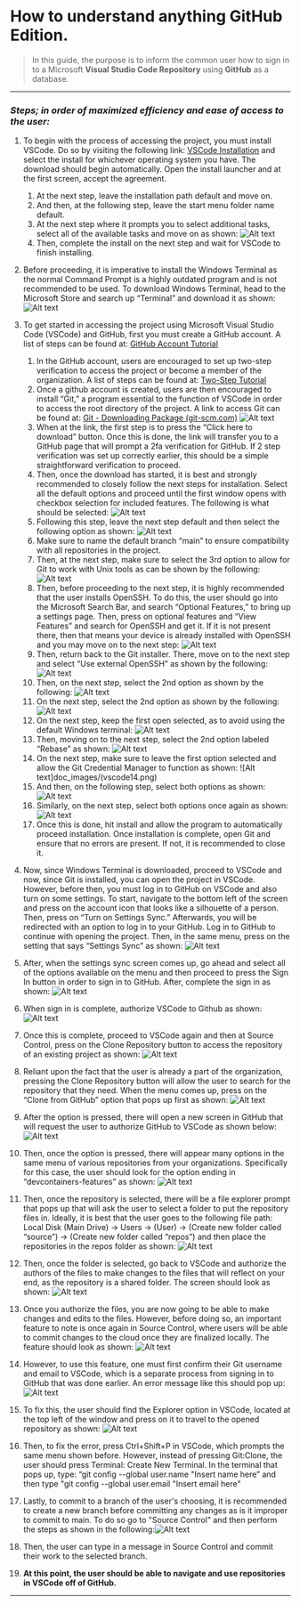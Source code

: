 # How to understand anything GitHub Edition.
>In this guide, the purpose is to inform the common user how to sign in to a Microsoft **Visual Studio Code Repository** using **GitHub** as a database.
______

### _Steps; in order of maximized efficiency and ease of access to the user:_

1. To begin with the process of accessing the project, you must install VSCode. Do so by visiting the following link: [VSCode Installation](https://code.visualstudio.com/download) and select the install for whichever operating system you have. The download should begin automatically.
Open the install launcher and at the first screen, accept the agreement.
   1. At the next step, leave the installation path default and move on.
   2. And then, at the following step, leave the start menu folder name default.
   3. At the next step where it prompts you to select additional tasks, select all of the available tasks and move on as shown:
![Alt text](doc_images/Vscode1.png)
   1. Then, complete the install on the next step and wait for VSCode to finish installing.
1. Before proceeding, it is imperative to install the Windows Terminal as the normal Command Prompt is a highly outdated program and is not recommended to be used. To download Windows Terminal, head to the Microsoft Store and search up “Terminal” and download it as shown:
![Alt text](doc_images/vscode4.png)
1. To get started in accessing the project using Microsoft Visual Studio Code (VSCode) and GitHub, first you must create a GitHub account. A list of steps can be found at: [GitHub Account Tutorial](https://docs.github.com/en/get-started/signing-up-for-github/signing-up-for-a-new-github-account)
   1. In the GitHub account, users are encouraged to set up two-step verification to access the project or become a member of the organization. A list of steps can be found at: [Two-Step Tutorial](https://docs.github.com/en/authentication/securing-your-account-with-two-factor-authentication-2fa)
   2. Once a github account is created, users are then encouraged to install “Git,” a program essential to the function of VSCode in order to access the root directory of the project. A link to access Git can be found at: [Git - Downloading Package (git-scm.com)](https://git-scm.com/download/win)
   ![Alt text](doc_images/vscode3.png)
   3. When at the link, the first step is to press the “Click here to download” button. Once this is done, the link will transfer you to a GitHub page that will prompt a 2fa verification for GitHub. If 2 step verification was set up correctly earlier, this should be a simple straightforward verification to proceed.
   4. Then, once the download has started, it is best and strongly recommended to closely follow the next steps for installation. Select all the default options and proceed until the first window opens with checkbox selection for included features. The following is what should be selected:
![Alt text](doc_images/vscode5.png)
   1. Following this step, leave the next step default and then select the following option as shown:
![Alt text](doc_images/vscode6.png)
   1. Make sure to name the default branch “main” to ensure compatibility with all repositories in the project.
   2. Then, at the next step, make sure to select the 3rd option to allow for Git to work with Unix tools as can be shown by the following:
![Alt text](doc_images/vscode7.png)
   1. Then, before proceeding to the next step, it is highly recommended that the user installs OpenSSH. To do this, the user should go into the Microsoft Search Bar, and search “Optional Features,” to bring up a settings page. Then, press on optional features and “View Features” and search for OpenSSH and get it. If it is not present there, then that means your device is already installed with OpenSSH and you may move on to the next step:
![Alt text](doc_images/vscode8.png)
   1. Then, return back to the Git installer. There, move on to the next step and select “Use external OpenSSH” as shown by the following:
![Alt text](doc_images/vscode9.png)
   1. Then, on the next step, select the 2nd option as shown by the following:
![Alt text](doc_images/vscode10.png)
   1. On the next step, select the 2nd option as shown by the following:
![Alt text](doc_images/vscode11.png)
   1. On the next step, keep the first open selected, as to avoid using the default Windows terminal:
![Alt text](doc_images/vscode12.png)
   1. Then, moving on to the next step, select the 2nd option labeled “Rebase” as shown:
![Alt text](doc_images/vscode13.png)
   1. On the next step, make sure to leave the first option selected and allow the Git Credential Manager to function as shown:
![Alt text]doc_images/(vscode14.png)
   1. And then, on the following step, select both options as shown:
![Alt text](doc_images/vscode15.png)
   1. Similarly, on the next step, select both options once again as shown:
![Alt text](doc_images/vscode16.png)
   1. Once this is done, hit install and allow the program to automatically proceed installation. Once installation is complete, open Git and ensure that no errors are present. If not, it is recommended to close it.

1. Now, since Windows Terminal is downloaded, proceed to VSCode and now, since Git is installed, you can open the project in VSCode. However, before then, you must log in to GitHub on VSCode and also turn on some settings. To start, navigate to the bottom left of the screen and press on the account icon that looks like a silhouette of a person. Then, press on “Turn on Settings Sync.” Afterwards, you will be redirected with an option to log in to your GitHub. Log in to GitHub to continue with opening the project. Then, in the same menu, press on the setting that says “Settings Sync” as shown:
![Alt text](doc_images/vscode18.png)
1. After, when the settings sync screen comes up, go ahead and select all of the options available on the menu and then proceed to press the Sign In button in order to sign in to GitHub. After, complete the sign in as shown:
![Alt text](doc_images/vscode19.png)
1. When sign in is complete, authorize VSCode to Github as shown:
![Alt text](doc_images/vscode20.png)
1. Once this is complete, proceed to VSCode again and then at Source Control, press on the Clone Repository button to access the repository of an existing project as shown:
![Alt text](doc_images/vscode22.png)
1. Reliant upon the fact that the user is already a part of the organization, pressing the Clone Repository button will allow the user to search for the repository that they need. When the menu comes up, press on the “Clone from GitHub” option that pops up first as shown:
![Alt text](doc_images/vscode23.png)
1. After the option is pressed, there will open a new screen in GitHub that will request the user to authorize GitHub to VSCode as shown below:
![Alt text](doc_images/vscode24.png)
1. Then, once the option is pressed, there will appear many options in the same menu of various repositories from your organizations. Specifically for this case, the user should look for the option ending in “devcontainers-features” as shown:
![Alt text](doc_images/vscode26.png)
1. Then, once the repository is selected, there will be a file explorer prompt that pops up that will ask the user to select a folder to put the repository files in. Ideally, it is best that the user goes to the following file path: Local Disk (Main Drive) -> Users -> (User) -> (Create new folder called “source”) -> (Create new folder called “repos”) and then place the repositories in the repos folder as shown:
![Alt text](doc_images/vscode27.png)
1. Then, once the folder is selected, go back to VSCode and authorize the authors of the files to make changes to the files that will reflect on your end, as the repository is a shared folder. The screen should look as shown:
![Alt text](doc_images/vscode28.png)
1. Once you authorize the files, you are now going to be able to make changes and edits to the files. However, before doing so, an important feature to note is once again in Source Control, where users will be able to commit changes to the cloud once they are finalized locally. The feature should look as shown:
![Alt text](doc_images/vscode29.png)
1. However, to use this feature, one must first confirm their Git username and email to VSCode, which is a separate process from signing in to GitHub that was done earlier. An error message like this should pop up:
![Alt text](doc_images/vscode31.png)
1. To fix this, the user should find the Explorer option in VSCode, located at the top left of the window and press on it to travel to the opened repository as shown:
![Alt text](doc_images/vscode30.png)
1. Then, to fix the error, press Ctrl+Shift+P in VSCode, which prompts the same menu shown before. However, instead of pressing Git:Clone, the user should press Terminal: Create New Terminal. In the terminal that pops up, type: “git config --global user.name "Insert name here” and then type "git config --global user.email "Insert email here"
2. Lastly, to commit to a branch of the user's choosing, it is recommended to create a new branch before committing any changes as is it improper to commit to main. To do so go to "Source Control" and then perform the steps as shown in the following:![Alt text](doc_images/vscode33.png)
3. Then, the user can type in a message in Source Control and commit their work to the selected branch.
4.  **At this point, the user should be able to navigate and use repositories in VSCode off of GitHub.**
---